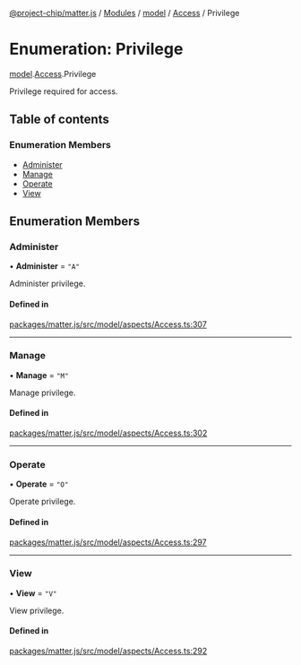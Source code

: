 [@project-chip/matter.js](../README.md) / [Modules](../modules.md) / [model](../modules/model.md) / [Access](../modules/model.Access.md) / Privilege

# Enumeration: Privilege

[model](../modules/model.md).[Access](../modules/model.Access.md).Privilege

Privilege required for access.

## Table of contents

### Enumeration Members

- [Administer](model.Access.Privilege.md#administer)
- [Manage](model.Access.Privilege.md#manage)
- [Operate](model.Access.Privilege.md#operate)
- [View](model.Access.Privilege.md#view)

## Enumeration Members

### Administer

• **Administer** = ``"A"``

Administer privilege.

#### Defined in

[packages/matter.js/src/model/aspects/Access.ts:307](https://github.com/project-chip/matter.js/blob/be83914/packages/matter.js/src/model/aspects/Access.ts#L307)

___

### Manage

• **Manage** = ``"M"``

Manage privilege.

#### Defined in

[packages/matter.js/src/model/aspects/Access.ts:302](https://github.com/project-chip/matter.js/blob/be83914/packages/matter.js/src/model/aspects/Access.ts#L302)

___

### Operate

• **Operate** = ``"O"``

Operate privilege.

#### Defined in

[packages/matter.js/src/model/aspects/Access.ts:297](https://github.com/project-chip/matter.js/blob/be83914/packages/matter.js/src/model/aspects/Access.ts#L297)

___

### View

• **View** = ``"V"``

View privilege.

#### Defined in

[packages/matter.js/src/model/aspects/Access.ts:292](https://github.com/project-chip/matter.js/blob/be83914/packages/matter.js/src/model/aspects/Access.ts#L292)
